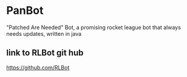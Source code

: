 # PanBot
"Patched Are Needed" Bot, a promising rocket league bot that always needs updates, written in java

## link to RLBot git hub
https://github.com/RLBot
